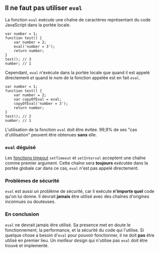 ## Il ne faut pas utiliser `eval`

La fonction `eval` exécute une chaîne de caractères représentant du code JavaScript dans la portée locale.

    var number = 1;
    function test() {
        var number = 2;
        eval('number = 3');
        return number;
    }
    test(); // 3
    number; // 1

Cependant, `eval` n'exécute dans la portée locale que quand il est appelé directement *et* quand le nom de la fonction appelée est en fait `eval`.

    var number = 1;
    function test() {
        var number = 2;
        var copyOfEval = eval;
        copyOfEval('number = 3');
        return number;
    }
    test(); // 2
    number; // 1

L'utilisation de la fonction `eval` doit être évitée. 99,9% de ses "cas d'utilisation" peuvent être obtenues **sans** elle.
    
### `eval` déguisé

Les [fonctions timeout](#other.timeouts) `setTimeout` et `setInterval` acceptent une chaîne comme premier argument.
Cette chaîne sera **toujours** exécutée dans la portée globale car dans ce cas, `eval` n'est pas appelé directement.

### Problèmes de sécurité

`eval` est aussi un problème de sécurité, car il exécute **n'importe quel** code qu'on lui donne.
Il devrait **jamais** être utilisé avec des chaînes d'origines inconnues ou douteuses.

### En conclusion

`eval` ne devrait jamais être utilisé. Sa presence met en doute le fonctionnement, la performance, et la sécurité du code qui l'utilise.
Si quelque chose a besoin d'`eval` pour pouvoir fonctionner, il ne doit **pas** être utilisé en premier lieu. Un *meilleur design* qui n'utilise pas `eval` doit être trouvé et implementé.


